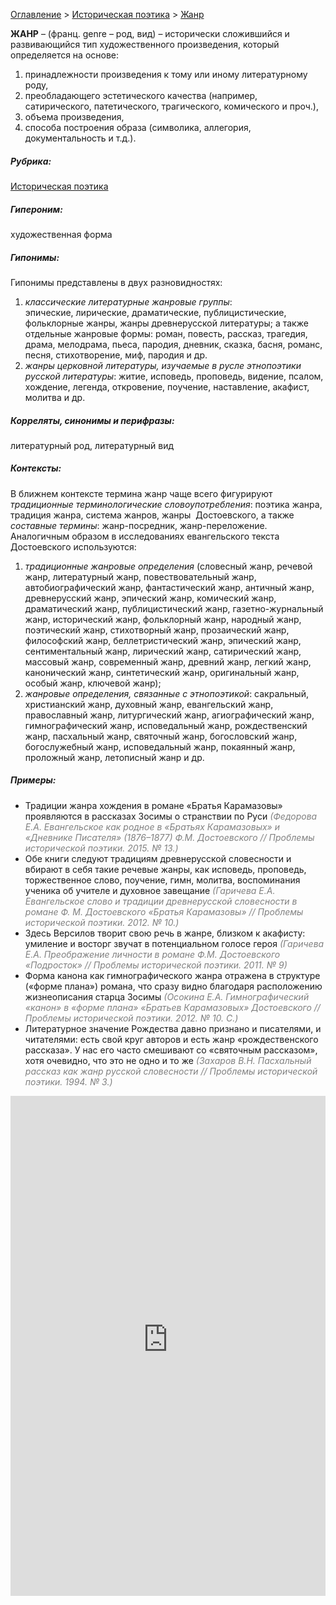 <style>
st { color: Gray;
  font-style: italic;}
</style>

[Оглавление](https://thesaurus-dostoevsky.github.io/Thesaurus/) > [Историческая поэтика](histpoe.md) > [Жанр](жанр.md) 

**ЖАНР** –  (франц. genre – род, вид) – исторически сложившийся и развивающийся тип художественного произведения, который определяется на основе:  
1) принадлежности произведения к тому или иному литературному роду,  
2) преобладающего эстетического качества (например, сатирического, патетического, трагического, комического и проч.),  
3) объема произведения,  
4) способа построения образа (символика, аллегория, документальность и т.д.).

##### Рубрика:
[Историческая поэтика](histpoe.md)
##### Гипероним:
художественная форма
##### Гипонимы:
Гипонимы представлены в двух разновидностях:  
1) *классические литературные жанровые группы*:  
эпические, лирические, драматические, публицистические, фольклорные жанры, жанры древнерусской литературы; а также отдельные жанровые формы: роман, повесть, рассказ, трагедия, драма, мелодрама, пьеса, пародия, дневник, сказка,
басня,  романс, песня, стихотворение, миф, пародия и др.  
2) *жанры церковной литературы, изучаемые в русле этнопоэтики русской литературы*:
житие, исповедь,  проповедь, видение,  псалом, хождение,  легенда,  откровение, поучение, наставление,  акафист, молитва и др.
##### Корреляты, синонимы и перифразы:
литературный род, литературный вид

##### Контексты:
В ближнем контексте термина жанр чаще всего фигурируют *традиционные терминологические словоупотребления*:
поэтика жанра, традиция жанра, система жанров, жанры  Достоевского, а также *составные термины*:
жанр-посредник, жанр-переложение.  
Аналогичным образом в исследованиях евангельского текста Достоевского используются:  
1) *традиционные жанровые определения* (словесный жанр, речевой жанр, литературный жанр, повествовательный жанр, автобиографический жанр, фантастический жанр,  античный жанр, древнерусский жанр, эпический жанр, комический жанр, драматический жанр, публицистический жанр, газетно-журнальный жанр, исторический жанр, фольклорный жанр, народный жанр, поэтический жанр, стихотворный жанр, прозаический жанр, философский жанр, беллетристический жанр, эпический жанр, сентиментальный жанр,  лирический жанр,  сатирический жанр, массовый жанр, современный жанр, древний жанр, легкий жанр, канонический жанр, синтетический жанр, оригинальный жанр, особый жанр, ключевой жанр);  
2) *жанровые определения, связанные с этнопоэтикой*: сакральный, христианский жанр, духовный жанр, евангельский жанр, православный жанр, литургический жанр, агиографический жанр, гимнографический жанр, исповедальный жанр, рождественский жанр, пасхальный жанр, святочный жанр, богословский жанр, богослужебный жанр,  исповедальный жанр, покаянный жанр, проложный жанр,  летописный жанр и др. 

##### Примеры:
* Традиции жанра хождения в романе «Братья Карамазовы» проявляются
в рассказах Зосимы о странствии по Руси <st> (Федорова Е.А. Евангельское как родное в «Братьях Карамазовых» и «Дневнике Писателя» (1876–1877) Ф.М. Достоевского  // Проблемы исторической поэтики. 2015. № 13.)</st>
* Обе книги следуют традициям древнерусской словесности и вбирают в 
себя такие речевые жанры, как исповедь, проповедь, торжественное слово, поучение, гимн, молитва, воспоминания ученика об учителе и духовное завещание <st>(Гаричева Е.А.  Евангельское слово и традиции древнерусской словесности в романе Ф. М. Достоевского «Братья Карамазовы»  // Проблемы исторической поэтики. 2012. № 10.)</st>
* Здесь Версилов творит свою речь в жанре, близком к акафисту: 
умиление и восторг звучат в потенциальном голосе героя <st> (Гаричева Е.А.   Преображение личности в романе Ф.М. Достоевского «Подросток»  // Проблемы исторической поэтики. 2011. № 9) </st>
* Форма канона как гимнографического жанра отражена в структуре 
(«форме плана») романа, что сразу видно благодаря расположению жизнеописания старца Зосимы <st> (Осокина Е.А.  Гимнографический «канон» в «форме плана» «Братьев Карамазовых» Достоевского // Проблемы исторической поэтики.  2012. № 10. С.)</st>
* Литературное значение Рождества давно признано и писателями, и 
читателями: есть свой круг авторов и есть жанр «рождественского рассказа». У нас его часто смешивают со «святочным рассказом», хотя очевидно, что это не одно и то же <st>(Захаров В.Н. Пасхальный рассказ как жанр русской словесности // Проблемы исторической поэтики. 1994. № 3.) </st>

<iframe src="https://thesaurus-dostoevsky.github.io/nk/zhanr.html" style="border:0px;width:100%;height:800px" allowfullscreen="true" webkitallowfullscreen="true" mozallowfullscreen="true">
